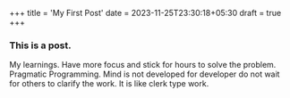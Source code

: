 +++
title = 'My First Post'
date = 2023-11-25T23:30:18+05:30
draft = true
+++



### This is a post.

[//]: # (```java)

[//]: # (System.out.println&#40;"Hello World"&#41;;)

[//]: # (```)

My learnings.
Have more focus and stick for hours to solve the problem. 
Pragmatic Programming.
Mind is not developed for developer do not wait for others to clarify the work. It is like clerk type work.